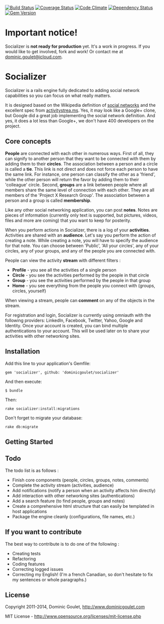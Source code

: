 [![Build Status](https://travis-ci.org/socializer/socializer.png?branch=master)](https://travis-ci.org/socializer/socializer)
[![Coverage Status](https://coveralls.io/repos/dominicgoulet/socializer/badge.png?branch=master)](https://coveralls.io/r/dominicgoulet/socializer?branch=master)
[![Code Climate](https://codeclimate.com/repos/52ebf4c9e30ba002a0004d2b/badges/ae294dc137097d614073/gpa.png)](https://codeclimate.com/repos/52ebf4c9e30ba002a0004d2b/feed)
[![Dependency Status](https://gemnasium.com/dominicgoulet/socializer.png)](https://gemnasium.com/dominicgoulet/socializer)
[![Gem Version](https://badge.fury.io/rb/socializer.png)](http://badge.fury.io/rb/socializer)

# Important notice!

Socializer is **not ready for production** yet. It's a work in progress. If you would like to get involved, fork and work! Or contact me at dominic.goulet@icloud.com.

# Socializer

Socializer is a rails engine fully dedicated to adding social network capabilities so you can focus
on what really matters.

It is designed based on the Wikipedia definition of [social networks](http://en.wikipedia.org/wiki/Social_network)
and the excellent spec from [activitystrea.ms](http://www.activitystrea.ms). Yes, it may look like a Google+ clone, but Google did a
great job implementing the social network definition. And yes, it does a lot less than Google+, we don't have
400 developers on the project.

## Core concepts

**People** are connected with each other in numerous ways. First of all, they can signify to another person
that they want to be connected with them by adding them to their **circles**. The association between a person
and a circle is called a **tie**. This link is not direct and does not force each person to have the same link.
For instance, one person can classify the other as a 'friend', while the other person will return the favor by adding
them to their 'colleague' circle. Second, **groups** are a link between people where all members share the same level
of connection with each other. They are all members of the 'Project X Research Group'. The association between a
person and a group is called **membership**.

Like any other social networking application, you can post **notes**. Notes are pieces of information (currently only
text is supported, but pictures, videos, files and more are coming) that you want to keep for posterity.

When you perform actions in Socializer, there is a log of your **activities**. Activities are shared with
an **audience**. Let's say you perform the action of creating a note. While creating a note,
you will have to specify the audience for that note. You can choose between 'Public', 'All your circles', any of your
circles, any of your groups, and any of the people you are connected with.

People can view the activity **stream** with different filters :
* **Profile** - you see all the activities of a single person
* **Circle** - you see the activities performed by the people in that circle
* **Group** - you see the activities performed by the people in that group
* **Home** - you see everything from the people you connect with (groups, circles, yourself)

When viewing a stream, people can **comment** on any of the objects in the stream.

For registration and login, Socializer is currently using omniauth with the following providers:
LinkedIn, Facebook, Twitter, Yahoo, Google and Identity. Once your account is created, you can bind multiple
authentications to your account. This will be used later on to share your activities with other networking sites.

## Installation

Add this line to your application's Gemfile:

    gem 'socializer', github: 'dominicgoulet/socializer'

And then execute:

    $ bundle

Then:

    rake socializer:install:migrations

Don't forget to migrate your database:

    rake db:migrate

## Getting Started


## Todo

The todo list is as follows :
* Finish core components (people, circles, groups, notes, comments)
* Complete the activity stream (activities, audience)
* Add notifications (notify a person when an activity affects him directly)
* Add interaction with other networking sites (authentications)
* Add a search feature (to find people, groups and notes)
* Create a comprehensive html structure that can easily be templated in host applications
* Package the engine cleanly (configurations, file names, etc.)

## If you want to contribute

The best way to contribute is to do one of the following :
* Creating tests
* Refactoring
* Coding features
* Correcting logged issues
* Correcting my English! (I'm a french Canadian, so don't hesitate to fix my sentences or whole paragraphs.)

## License ##

Copyright 2011-2014, Dominic Goulet, http://www.dominicgoulet.com

MIT License - http://www.opensource.org/licenses/mit-license.php
